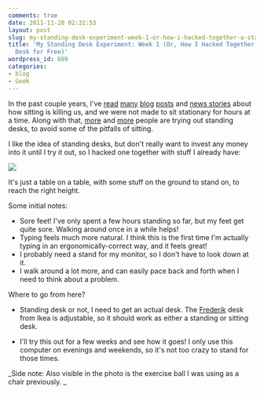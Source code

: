 ```yaml
---
comments: true
date: 2011-11-20 02:32:53
layout: post
slug: my-standing-desk-experiment-week-1-or-how-i-hacked-together-a-standing-desk-for-free
title: 'My Standing Desk Experiment: Week 1 (Or, How I Hacked Together A Standing
  Desk for Free)'
wordpress_id: 609
categories:
- blog
- Geek
---
```


In the past couple years, I've [read][marksdailyapple] [many][hivelogic] [blog][nerdfitness] [posts][smarterware] and [news stories][blogs] about how sitting is killing us, and we were not made to sit stationary for hours at a time. Along with that, [more][jessenoller] and [more][lifebyexperimentation] people are trying out standing desks, to avoid some of the pitfalls of sitting.

[blogs]: http://opinionator.blogs.nytimes.com/2010/02/23/stand-up-while-you-read-this/
[hivelogic]: http://hivelogic.com/articles/sitting-standing-balance-ball/
[jessenoller]: http://jessenoller.com/2011/04/25/switching-to-a-standing-desk-thoughts/
[lifebyexperimentation]: http://lifebyexperimentation.com/2011/03/experiment-the-standing-desk/
[marksdailyapple]: http://www.marksdailyapple.com/standing-at-work/
[nerdfitness]: http://nerdfitness.com/blog/2011/08/15/standing/
[smarterware]: http://smarterware.org/7102/how-and-why-i-switched-to-a-standing-desk

I like the idea of standing desks, but don't really want to invest any money into it until I try it out, so I hacked one together with stuff I already have:

![](http://ruten.ca/wp-content/uploads/2011/11/standing-desk.jpg)

It's just a table on a table, with some stuff on the ground to stand on, to reach the right height.

Some initial notes:
	
* Sore feet! I've only spent a few hours standing so far, but my feet get quite sore. Walking around once in a while helps!
* Typing feels much more natural. I think this is the first time I'm actually typing in an ergonomically-correct way, and it feels great!
* I probably need a stand for my monitor, so I don't have to look down at it.
* I walk around a lot more, and can easily pace back and forth when I need to think about a problem.

Where to go from here?
	
* Standing desk or not, I need to get an actual desk. The [Frederik](http://www.ikea.com/ca/en/catalog/products/60111123/) desk from Ikea is adjustable, so it should work as either a standing or sitting desk.

* I'll try this out for a few weeks and see how it goes! I only use this computer on evenings and weekends, so it's not too crazy to stand for those times.

_Side note: Also visible in the photo is the exercise ball I was using as a chair previously. _
